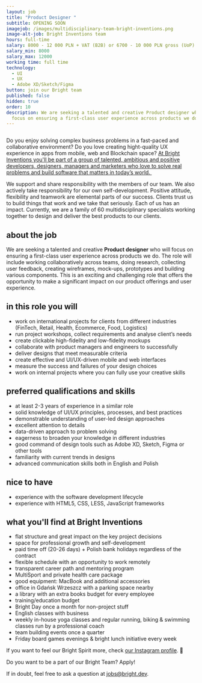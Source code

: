 ```yaml
---
layout: job
title: "Product Designer "
subtitle: OPENING SOON
imagejob: /images/multidisciplinary-team-bright-inventions.png
image-alt-job: Bright Inventions team
hours: full-time
salary: 8000 - 12 000 PLN + VAT (B2B) or 6700 - 10 000 PLN gross (UoP)
salary_min: 8000
salary_max: 12000
working time: full time
technology:
  - UI
  - UX
  - Adobe XD/Sketch/Figma
button: join our Bright team
published: false
hidden: true
order: 10
description: We are seeking a talented and creative Product designer who will
  focus on ensuring a first-class user experience across products we do. Apply!
---
```

![]()

Do you enjoy solving complex business problems in a fast-paced and collaborative environment? Do you love creating hight-quality UX experience in apps from mobile, web and Blockchain space? [At Bright Inventions you'll be part of a group of talented, ambitious and positive developers, designers, managers and marketers who love to solve real problems and build software that matters in today’s world. ](https://brightinventions.pl/about-us/team/)

We support and share responsibility with the members of our team. We also actively take responsibility for our own self-development. Positive attitude, flexibility and teamwork are elemental parts of our success. Clients trust us to build things that work and we take that seriously. Each of us has an impact. Currently, we are a family of 60 multidisciplinary specialists working together to design and deliver the best products to our clients. 

## about the job

We are seeking a talented and creative **Product designer** who will focus on ensuring a first-class user experience across products we do. The role will include working collaboratively across teams, doing research, collecting user feedback, creating wireframes, mock-ups, prototypes and building various components. This is an exciting and challenging role that offers the opportunity to make a significant impact on our product offerings and user experience.   

## in this role you will

* work on international projects for clients from different industries (FinTech, Retail, Health, Ecommerce, Food, Logistics) 
* run project workshops, collect requirements and analyse client’s needs 
* create clickable high-fidelity and low-fidelity mockups
* collaborate with product managers and engineers to successfully
* deliver designs that meet measurable criteria
* create effective and UI/UX-driven mobile and web interfaces
* measure the success and failures of your design choices
* work on internal projects where you can fully use your creative skills 

## preferred qualifications and skills

* at least 2-3 years of experience in a similar role
* solid knowledge of UI/UX principles, processes, and best practices
* demonstrable understanding of user-led design approaches
* excellent attention to details
* data-driven approach to problem solving
* eagerness to broaden your knowledge in different industries 
* good command of design tools such as Adobe XD, Sketch, Figma or other tools 
* familiarity with current trends in designs 
* advanced communication skills both in English and Polish

## nice to have

* experience with the software development lifecycle
* experience with HTML5, CSS, LESS, JavaScript frameworks

## what you'll find at Bright Inventions

* flat structure and great impact on the key project decisions
* space for professional growth and self-development
* paid time off (20-26 days) + Polish bank holidays regardless of the contract
* flexible schedule with an opportunity to work remotely 
* transparent career path and mentoring program
* MultiSport and private health care package
* good equipment: MacBook and additional accessories
* office in Gdańsk Wrzeszcz with a parking space nearby
* a library with an extra books budget for every employee 
* training/education budget
* Bright Day once a month for non-project stuff
* English classes with business 
* weekly in-house yoga classes and regular running, biking & swimming classes run by a professional coach 
* team building events once a quarter 
* Friday board games evenings & bright lunch initiative every week 

If you want to feel our Bright Spirit more, check [our Instagram profile](https://www.instagram.com/bright_inventions/?hl=en). 🧡


Do you want to be a part of our Bright Team? Apply! 

If in doubt, feel free to ask a question at jobs@bright.dev.
